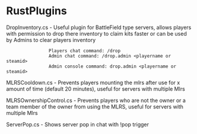# RustPlugins

DropInventory.cs - Useful plugin for BattleField type servers, allows players with permission to drop there inventory to claim kits faster or can be used by Admins to clear players inventory 
                     
                    Players chat command: /drop
                    Admin chat command: /drop.admin <playername or steamid>
                    Admin console command: drop.admin <playername or steamid>

MLRSCooldown.cs - Prevents players mounting the mlrs after use for x amount of time (default 20 minutes), useful for servers with multiple Mlrs

MLRSOwnershipControl.cs - Prevents players who are not the owner or a team member of the owner from using the MLRS, useful for servers with multiple Mlrs

ServerPop.cs - Shows server pop in chat with !pop trigger
